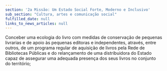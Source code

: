 ```yaml
---
section: '2a Missão: Um Estado Social Forte, Moderno e Inclusivo'
sub_section: "Cultura, artes e comunicação social"
fulfilled_date: null
links_to_news_articles: null
---
```


Conceber uma ecologia do livro com medidas de conservação de pequenas livrarias e de apoio às pequenas editoras e independentes, através, entre outros, de um programa regular de aquisição de livros pela Rede de Bibliotecas Públicas e do relançamento de uma distribuidora do Estado capaz de assegurar uma adequada presença dos seus livros no conjunto do território;
